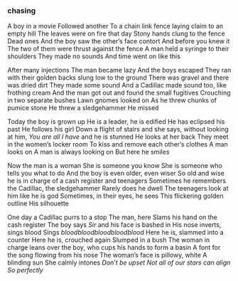 ### chasing

A boy in a movie Followed another To a chain link fence laying claim to an empty hill The leaves were on fire that day Stony hands clung to the fence Dead ones And the boy saw the other’s face contort And before you knew it The two of them were thrust against the fence A man held a syringe to their shoulders They made no sounds And time went on like this

After many <span data-link='newyork.md'>injections</span> The man became lazy And the boys escaped They ran with their golden backs slung low to the ground There was gravel and there was dried dirt They made some sound And a Cadillac made sound too, like frothing cream And the man got out and found the small fugitives Crouching in two separate bushes Lawn gnomes looked on As he threw chunks of pumice stone He threw a sledgehammer He missed

Today the boy is grown up He is a leader, he is edified He has eclipsed his past He follows his girl Down a flight of stairs and she says, without looking at him, *You are all I have* and he is stunned He looks at her back They meet in the women’s locker room To kiss and remove each other’s clothes A man looks on A man is always looking on But here he smiles

Now the man is a woman She is someone you know She is someone who tells you what to do And the boy is even older, even wiser So old and wise he is in charge of a cash register and teenagers Sometimes he remembers the Cadillac, the sledgehammer Rarely does he dwell The teenagers look at him like he is god Sometimes, in their eyes, he sees This flickering golden outline His silhouette

One day a Cadillac purrs to a stop The man, here Slams his hand on the cash register The boy says *Sir* and his face is bashed in His nose inverts, sings blood Sings *bloodbloodbloodbloodblood* Here he is, slammed into a counter Here he is, crouched again Slumped in a bush The woman in charge leans over the boy, who cups his hands to form a basin A font for the song flowing from his nose The woman’s face is pillowy, white A blinding sun She calmly intones *Don’t be upset Not all of our stars can align So perfectly*
